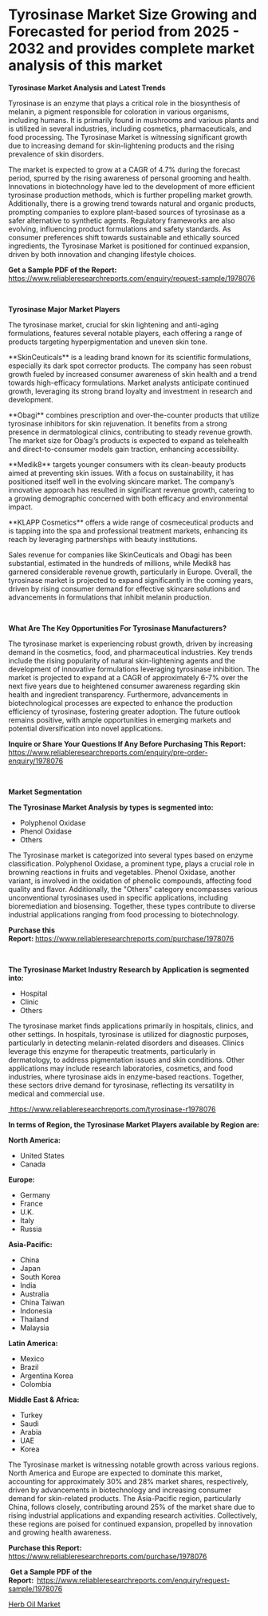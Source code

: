 <p><h1>Tyrosinase Market Size Growing and Forecasted for period from 2025 - 2032 and provides complete market analysis of this market</h1></p><p><strong>Tyrosinase Market Analysis and Latest Trends</strong></p>
<p><p>Tyrosinase is an enzyme that plays a critical role in the biosynthesis of melanin, a pigment responsible for coloration in various organisms, including humans. It is primarily found in mushrooms and various plants and is utilized in several industries, including cosmetics, pharmaceuticals, and food processing. The Tyrosinase Market is witnessing significant growth due to increasing demand for skin-lightening products and the rising prevalence of skin disorders.</p><p>The market is expected to grow at a CAGR of 4.7% during the forecast period, spurred by the rising awareness of personal grooming and health. Innovations in biotechnology have led to the development of more efficient tyrosinase production methods, which is further propelling market growth. Additionally, there is a growing trend towards natural and organic products, prompting companies to explore plant-based sources of tyrosinase as a safer alternative to synthetic agents. Regulatory frameworks are also evolving, influencing product formulations and safety standards. As consumer preferences shift towards sustainable and ethically sourced ingredients, the Tyrosinase Market is positioned for continued expansion, driven by both innovation and changing lifestyle choices.</p></p>
<p><strong>Get a Sample PDF of the Report:&nbsp;</strong> <a href="https://www.reliableresearchreports.com/enquiry/request-sample/1978076?utm_campaign=1674&utm_medium=2&utm_source=Github&utm_content=ia&utm_term=08032025&utm_id=tyrosinase">https://www.reliableresearchreports.com/enquiry/request-sample/1978076</a></p>
<p>&nbsp;</p>
<p><strong>Tyrosinase Major Market Players</strong></p>
<p><p>The tyrosinase market, crucial for skin lightening and anti-aging formulations, features several notable players, each offering a range of products targeting hyperpigmentation and uneven skin tone. </p><p>**SkinCeuticals** is a leading brand known for its scientific formulations, especially its dark spot corrector products. The company has seen robust growth fueled by increased consumer awareness of skin health and a trend towards high-efficacy formulations. Market analysts anticipate continued growth, leveraging its strong brand loyalty and investment in research and development.</p><p>**Obagi** combines prescription and over-the-counter products that utilize tyrosinase inhibitors for skin rejuvenation. It benefits from a strong presence in dermatological clinics, contributing to steady revenue growth. The market size for Obagi’s products is expected to expand as telehealth and direct-to-consumer models gain traction, enhancing accessibility.</p><p>**Medik8** targets younger consumers with its clean-beauty products aimed at preventing skin issues. With a focus on sustainability, it has positioned itself well in the evolving skincare market. The company’s innovative approach has resulted in significant revenue growth, catering to a growing demographic concerned with both efficacy and environmental impact.</p><p>**KLAPP Cosmetics** offers a wide range of cosmeceutical products and is tapping into the spa and professional treatment markets, enhancing its reach by leveraging partnerships with beauty institutions. </p><p>Sales revenue for companies like SkinCeuticals and Obagi has been substantial, estimated in the hundreds of millions, while Medik8 has garnered considerable revenue growth, particularly in Europe. Overall, the tyrosinase market is projected to expand significantly in the coming years, driven by rising consumer demand for effective skincare solutions and advancements in formulations that inhibit melanin production.</p></p>
<p>&nbsp;</p>
<p><strong>What Are The Key Opportunities For Tyrosinase Manufacturers?</strong></p>
<p><p>The tyrosinase market is experiencing robust growth, driven by increasing demand in the cosmetics, food, and pharmaceutical industries. Key trends include the rising popularity of natural skin-lightening agents and the development of innovative formulations leveraging tyrosinase inhibition. The market is projected to expand at a CAGR of approximately 6-7% over the next five years due to heightened consumer awareness regarding skin health and ingredient transparency. Furthermore, advancements in biotechnological processes are expected to enhance the production efficiency of tyrosinase, fostering greater adoption. The future outlook remains positive, with ample opportunities in emerging markets and potential diversification into novel applications.</p></p>
<p><strong>Inquire or Share Your Questions If Any Before Purchasing This Report:</strong> <a href="https://www.reliableresearchreports.com/enquiry/pre-order-enquiry/1978076?utm_campaign=1674&utm_medium=2&utm_source=Github&utm_content=ia&utm_term=08032025&utm_id=tyrosinase">https://www.reliableresearchreports.com/enquiry/pre-order-enquiry/1978076</a></p>
<p>&nbsp;</p>
<p><strong>Market Segmentation</strong></p>
<p><strong>The Tyrosinase Market Analysis by types is segmented into:</strong></p>
<p><ul><li>Polyphenol Oxidase</li><li>Phenol Oxidase</li><li>Others</li></ul></p>
<p><p>The Tyrosinase market is categorized into several types based on enzyme classification. Polyphenol Oxidase, a prominent type, plays a crucial role in browning reactions in fruits and vegetables. Phenol Oxidase, another variant, is involved in the oxidation of phenolic compounds, affecting food quality and flavor. Additionally, the "Others" category encompasses various unconventional tyrosinases used in specific applications, including bioremediation and biosensing. Together, these types contribute to diverse industrial applications ranging from food processing to biotechnology.</p></p>
<p><strong>Purchase this Report:&nbsp;</strong><a href="https://www.reliableresearchreports.com/purchase/1978076?utm_campaign=1674&utm_medium=2&utm_source=Github&utm_content=ia&utm_term=08032025&utm_id=tyrosinase">https://www.reliableresearchreports.com/purchase/1978076</a></p>
<p>&nbsp;</p>
<p><strong>The Tyrosinase Market Industry Research by Application is segmented into:</strong></p>
<p><ul><li>Hospital</li><li>Clinic</li><li>Others</li></ul></p>
<p><p>The tyrosinase market finds applications primarily in hospitals, clinics, and other settings. In hospitals, tyrosinase is utilized for diagnostic purposes, particularly in detecting melanin-related disorders and diseases. Clinics leverage this enzyme for therapeutic treatments, particularly in dermatology, to address pigmentation issues and skin conditions. Other applications may include research laboratories, cosmetics, and food industries, where tyrosinase aids in enzyme-based reactions. Together, these sectors drive demand for tyrosinase, reflecting its versatility in medical and commercial use.</p></p>
<p><a href="https://www.reliableresearchreports.com/tyrosinase-r1978076?utm_campaign=1674&utm_medium=2&utm_source=Github&utm_content=ia&utm_term=08032025&utm_id=tyrosinase">&nbsp;https://www.reliableresearchreports.com/tyrosinase-r1978076</a></p>
<p><strong>In terms of Region, the Tyrosinase Market Players available by Region are:</strong></p>
<p>
    <p> <strong> North America: </strong>
        <ul>
            <li>United States</li>
            <li>Canada</li>
        </ul>
        </p> 
    <p> <strong> Europe: </strong>
        <ul>
            <li>Germany</li>
            <li>France</li>
            <li>U.K.</li>
            <li>Italy</li>
            <li>Russia</li>
        </ul>
        </p> 
    <p> <strong> Asia-Pacific: </strong>
        <ul>
            <li>China</li>
            <li>Japan</li>
            <li>South Korea</li>
            <li>India</li>
            <li>Australia</li>
            <li>China Taiwan</li>
            <li>Indonesia</li>
            <li>Thailand</li>
            <li>Malaysia</li>
        </ul>
        </p> 
    <p> <strong> Latin America: </strong>
        <ul>
            <li>Mexico</li>
            <li>Brazil</li>
            <li>Argentina Korea</li>
            <li>Colombia</li>
        </ul>
        </p> 
    <p> <strong> Middle East & Africa: </strong>
        <ul>
            <li>Turkey</li>
            <li>Saudi</li>
            <li>Arabia</li>
            <li>UAE</li>
            <li>Korea</li>
        </ul>
    </p>
    </p>
<p><p>The Tyrosinase market is witnessing notable growth across various regions. North America and Europe are expected to dominate this market, accounting for approximately 30% and 28% market shares, respectively, driven by advancements in biotechnology and increasing consumer demand for skin-related products. The Asia-Pacific region, particularly China, follows closely, contributing around 25% of the market share due to rising industrial applications and expanding research activities. Collectively, these regions are poised for continued expansion, propelled by innovation and growing health awareness.</p></p>
<p><strong>Purchase this Report: </strong><a href="https://www.reliableresearchreports.com/purchase/1978076?utm_campaign=1674&utm_medium=2&utm_source=Github&utm_content=ia&utm_term=08032025&utm_id=tyrosinase">https://www.reliableresearchreports.com/purchase/1978076</a></p>
<p>&nbsp;<strong>Get a Sample PDF of the Report:&nbsp;&nbsp;</strong><a href="https://www.reliableresearchreports.com/enquiry/request-sample/1978076?utm_campaign=1674&utm_medium=2&utm_source=Github&utm_content=ia&utm_term=08032025&utm_id=tyrosinase">https://www.reliableresearchreports.com/enquiry/request-sample/1978076</a></p>
<p><strong></strong></p>
<p><p><a href="https://github.com/mookiesville/Market-Research-Report-List-1/blob/main/herb-oil-market.md?utm_campaign=1674&utm_medium=2&utm_source=Github&utm_content=ia&utm_term=08032025&utm_id=tyrosinase">Herb Oil Market</a></p></p>